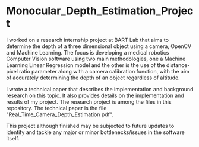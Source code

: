# Monocular_Depth_Estimation_Project

I worked on a research internship project at BART Lab that aims to determine the depth of a three dimensional object using a camera, OpenCV and Machine Learning. The focus is developing a medical robotics Computer Vision software using two main methodologies, one a Machine Learning Linear Regression model and the other is the use of the distance-pixel ratio parameter along with a camera calibration function, with the aim of accurately determining the depth of an object regardless of altitude.

I wrote a technical paper that describes the implementation and background research on this topic. It also provides details on the implementation and results of my project. The research project is among the files in this repository. The technical paper is the file "Real_Time_Camera_Depth_Estimation pdf".

This project although finished may be subjected to future updates to identify and tackle any major or minor bottlenecks/issues in the software itself. 

